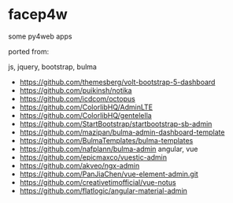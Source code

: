 # facep4w
some py4web apps

ported from:

js, jquery, bootstrap, bulma
- https://github.com/themesberg/volt-bootstrap-5-dashboard
- https://github.com/puikinsh/notika
- https://github.com/icdcom/octopus
- https://github.com/ColorlibHQ/AdminLTE
- https://github.com/ColorlibHQ/gentelella
- https://github.com/StartBootstrap/startbootstrap-sb-admin
- https://github.com/mazipan/bulma-admin-dashboard-template
- https://github.com/BulmaTemplates/bulma-templates
- https://github.com/nafplann/bulma-admin
angular, vue
- https://github.com/epicmaxco/vuestic-admin
- https://github.com/akveo/ngx-admin
- https://github.com/PanJiaChen/vue-element-admin.git
- https://github.com/creativetimofficial/vue-notus
- https://github.com/flatlogic/angular-material-admin
